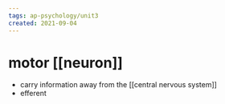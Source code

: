 ```yaml
---
tags: ap-psychology/unit3 
created: 2021-09-04
---
```


# motor [[neuron]]

- carry information away from the [[central nervous system]]
- efferent 
